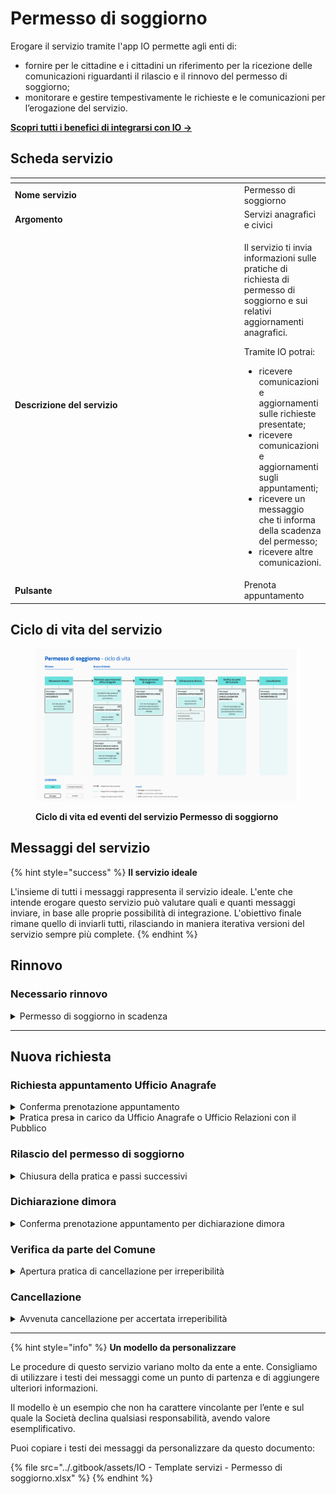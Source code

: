 # Permesso di soggiorno

Erogare il servizio tramite l'app IO permette agli enti di:

* fornire per le cittadine e i cittadini un riferimento per la ricezione delle comunicazioni riguardanti il rilascio e il rinnovo del permesso di soggiorno;
* monitorare e gestire tempestivamente le richieste e le comunicazioni per l’erogazione del servizio.

[**Scopri tutti i benefici di integrarsi con IO →** ](https://docs.pagopa.it/manuale-servizi/lapp-io/cose-io-e-qual-e-il-suo-obiettivo)

## Scheda servizio <a href="#scheda-servizio" id="scheda-servizio"></a>

<table data-header-hidden><thead><tr><th width="376"></th><th></th></tr></thead><tbody><tr><td><strong>Nome servizio</strong></td><td>Permesso di soggiorno</td></tr><tr><td><strong>Argomento</strong></td><td>Servizi anagrafici e civici</td></tr><tr><td><strong>Descrizione del servizio</strong></td><td><p>Il servizio ti invia informazioni sulle pratiche di richiesta di permesso di soggiorno e sui relativi aggiornamenti anagrafici.<br></p><p>Tramite IO potrai:</p><ul><li>ricevere comunicazioni e aggiornamenti sulle richieste presentate;</li><li>ricevere comunicazioni e aggiornamenti sugli appuntamenti;</li><li>ricevere un messaggio che ti informa della scadenza del permesso;</li><li>ricevere altre comunicazioni.</li></ul></td></tr><tr><td><strong>Pulsante</strong></td><td>Prenota appuntamento</td></tr></tbody></table>

## Ciclo di vita del servizio

<figure><img src="../.gitbook/assets/Servizi anagrafici_Permesso di soggiorno.png" alt=""><figcaption><p><strong>Ciclo di vita ed eventi del servizio Permesso di soggiorno</strong></p></figcaption></figure>

## Messaggi del servizio

{% hint style="success" %}
**Il servizio ideale**

L'insieme di tutti i messaggi rappresenta il servizio ideale. L'ente che intende erogare questo servizio può valutare quali e quanti messaggi inviare, in base alle proprie possibilità di integrazione. L'obiettivo finale rimane quello di inviarli tutti, rilasciando in maniera iterativa versioni del servizio sempre più complete.
{% endhint %}

## Rinnovo&#x20;

### Necessario rinnovo

<details>

<summary>Permesso di soggiorno in scadenza</summary>

**🖋 Titolo del messaggio:** Il tuo permesso di soggiorno sta per scadere

🗒 **Testo del messaggio**:&#x20;

Il tuo permesso di soggiorno scadrà il \<gg/mm/aaaa>.

Per il rinnovo, dovrai prendere appuntamento presso \<denominazione ufficio>.

Per prenotare il tuo appuntamento, \[visita questo sito]\(URL).

**🪄 Pulsante**: Prenota appuntamento

***

**Destinatari**: I residenti nell’area di azione del servizio in possesso di un permesso di soggiorno.

**Quando inviarlo**: Quando il permesso di soggiorno è prossimo alla scadenza.

**User story**: Come residente in possesso di permesso di soggiorno voglio ricevere promemoria del mio documento in scadenza.

</details>

***

## Nuova richiesta

### Richiesta appuntamento Ufficio Anagrafe

<details>

<summary>Conferma prenotazione appuntamento</summary>

:sparkles:<mark style="color:blue;">**Messaggio Premium**</mark> — Se hai un contratto Premium, ti consigliamo di configurare questo messaggio con promemoria Premium: i destinatari verranno avvisati dell‘avvicinarsi dell'appuntamento tramite notifica push.

***

**🖋 Titolo del messaggio:** Il tuo appuntamento

🗒 **Testo del messaggio:**

Hai prenotato un appuntamento presso \<denominazione ufficio>.

**Dove:** \<indirizzo>

**Quando:** \<gg/mm/aaaa> alle \<hh:mm>

Per ulteriori informazioni, \[visita questo sito]\(URL).

**🪄 Pulsante:** Disdici appuntamento

***

**Destinatari:** I richiedenti che hanno prenotato un appuntamento presso l’Ufficio Anagrafe o l'Ufficio Relazioni con il Pubblico per la propria pratica di rilascio o rinnovo del permesso di soggiorno.

**Quando inviarlo:** Quando l’appuntamento è confermato

**User story:** Come richiedente voglio ricevere conferma dei miei appuntamenti.

</details>

<details>

<summary>Pratica presa in carico da Ufficio Anagrafe o Ufficio Relazioni con il Pubblico</summary>

**🖋 Titolo del messaggio:** La tua pratica è stata presa in carico

🗒 **Testo del messaggio:**

Il \<gg/mm/aaaa> la pratica \<nnnn> per \<oggetto> è stata presa in carico da \<denominazione ufficio>.

Per visualizzare lo stato della pratica, \[visita questo sito]\(URL).

**🪄 Pulsante:** Visualizza stato pratica

***

**Destinatari:** I richiedenti che hanno avviato la pratica di rilascio o rinnovo del permesso di soggiorno.

**Quando inviarlo:** Quando la pratica di rinnovo o di rilascio del permesso di soggiorno viene presa in carico dall’ufficio competente del Comune.

**User story:** Come richiedente voglio ricevere aggiornamenti sullo stato di avanzamento delle mie pratiche.

</details>

### Rilascio del permesso di soggiorno

<details>

<summary>Chiusura della pratica e passi successivi</summary>

**🖋 Titolo del messaggio:** Permesso di soggiorno \<ottenuto/rinnovato>

🗒 **Testo del messaggio:**

Il tuo permesso di soggiorno è stato \<rinnovato/rilasciato> il \<gg/mm/aaaa>.

Hai tempo fino al \<gg/mm/aaaa> per dichiarare la tua dimora abituale.

Per procedere con la dichiarazione di dimora, dovrai prendere un appuntamento presso \<denominazione ufficio>.

Per prenotare il tuo appuntamento, \[visita questo sito]\(URL).

**🪄 Pulsante:** Prenota appuntamento

***

**Destinatari:** I richiedenti che hanno completato la pratica di rinnovo o rilascio del permesso di soggiorno.

**Quando inviarlo:** Quando la pratica di rinnovo o di rilascio del permesso di soggiorno si è conclusa ed è necessario proseguire con la dichiarazione di dimora abituale.

**User story:** Come richiedente voglio ricevere aggiornamenti sullo stato di avanzamento delle mie pratiche.

</details>

### Dichiarazione dimora&#x20;

<details>

<summary>Conferma prenotazione appuntamento per dichiarazione dimora</summary>

:sparkles:<mark style="color:blue;">**Messaggio Premium**</mark> — Se hai un contratto Premium, ti consigliamo di configurare questo messaggio con promemoria Premium: i destinatari verranno avvisati dell‘avvicinarsi dell'appuntamento tramite notifica push.

***

**🖋 Titolo del messaggio:** Il tuo appuntamento

🗒 **Testo del messaggio:**

Hai prenotato un appuntamento per \<oggetto dell’appuntamento>.

**Dove:** \<indirizzo>

**Quando:** \<gg/mm/aaaa> alle \<hh:mm>

Per ulteriori informazioni, \[visita questo sito]\(URL).

**🪄 Pulsante:** Disdici appuntamento

***

**Destinatari:** I richiedenti che hanno richiesto appuntamento per la propria dichiarazione di dimora abituale.

**Quando inviarlo:** Quando l’appuntamento è confermato.

**User story:** Come richiedente voglio ricevere conferma dei miei appuntamenti.

</details>

### Verifica da parte del Comune

<details>

<summary>Apertura pratica di cancellazione per irreperibilità</summary>

**🖋 Titolo del messaggio**: Prossima cancellazione da Registro Anagrafe

🗒 **Testo del messaggio:**

È stata avviata la pratica di cancellazione della tua iscrizione all'anagrafe del Comune di \<Comune> per irreperibilità.

Prendi appuntamento presso \<denominazione ufficio> per dichiarare la tua dimora abituale. Hai tempo fino al \<gg/mm/aaaa>.

Per prenotare il tuo appuntamento, \[visita questo sito]\(URL).

Per ulteriori informazioni, \[visita questo sito]\(URL).&#x20;

**🪄 Pulsante:** n/a

***

**Destinatari:** I residenti nell’area di azione del servizio che devono presentare dichiarazione di dimora abituale.

**Quando inviarlo:** Quando l’ente non riceve la dichiarazione di dimora abituale dopo il rilascio o rinnovo del permesso di soggiorno o per mancato rinnovo del documento.

**User story:** Come parte interessata, voglio essere informato dell’avviamento di pratiche a mio nome.

</details>

### Cancellazione

<details>

<summary>Avvenuta cancellazione per accertata irreperibilità</summary>

**🖋 Titolo del messaggio**: Esito degli accertamenti per irreperibilità

🗒 **Testo del messaggio:**

Gli accertamenti di reperibilità si sono conclusi con esito negativo.

Per ulteriori informazioni, \[visita questa pagina]\(URL).

**🪄 Pulsante:** n/a

***

**Destinatari:** I residenti dei quali non si è accertata la dimora abituale.

**Quando inviarlo:** Quando l’ente, accertata l'irreperibilità, emette il provvedimento di cancellazione.

**User story:** Come parte interessata, voglio essere informato della pratica a mio nome, per poterla gestire e conoscerne gli impatti.

</details>

***

{% hint style="info" %}
**Un modello da personalizzare**

Le procedure di questo servizio variano molto da ente a ente. Consigliamo di utilizzare i testi dei messaggi come un punto di partenza e di aggiungere ulteriori informazioni.&#x20;

Il modello è un esempio che non ha carattere vincolante per l’ente e sul quale la Società declina qualsiasi responsabilità, avendo valore esemplificativo.

Puoi copiare i testi dei messaggi da personalizzare da questo documento:

{% file src="../.gitbook/assets/IO - Template servizi - Permesso di soggiorno.xlsx" %}
{% endhint %}
